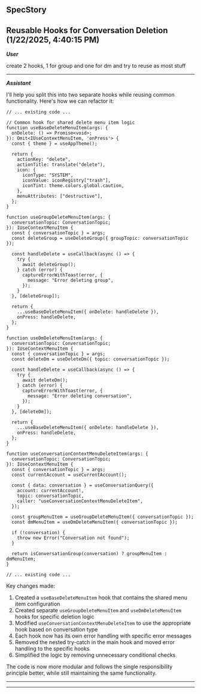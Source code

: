 ## SpecStory

## Reusable Hooks for Conversation Deletion (1/22/2025, 4:40:15 PM)

_**User**_

create 2 hooks, 1 for group and one for dm and try to reuse as most stuff 

---

_**Assistant**_

I'll help you split this into two separate hooks while reusing common functionality. Here's how we can refactor it:

```typescript:features/conversation-list/hooks/use-conversation-list-item-context-menu-default-props.tsx
// ... existing code ...

// Common hook for shared delete menu item logic
function useBaseDeleteMenuItem(args: {
  onDelete: () => Promise<void>;
}): Omit<IUseContextMenuItem, 'onPress'> {
  const { theme } = useAppTheme();

  return {
    actionKey: "delete",
    actionTitle: translate("delete"),
    icon: {
      iconType: "SYSTEM",
      iconValue: iconRegistry["trash"],
      iconTint: theme.colors.global.caution,
    },
    menuAttributes: ["destructive"],
  };
}

function useGroupDeleteMenuItem(args: {
  conversationTopic: ConversationTopic;
}): IUseContextMenuItem {
  const { conversationTopic } = args;
  const deleteGroup = useDeleteGroup({ groupTopic: conversationTopic });

  const handleDelete = useCallback(async () => {
    try {
      await deleteGroup();
    } catch (error) {
      captureErrorWithToast(error, {
        message: "Error deleting group",
      });
    }
  }, [deleteGroup]);

  return {
    ...useBaseDeleteMenuItem({ onDelete: handleDelete }),
    onPress: handleDelete,
  };
}

function useDmDeleteMenuItem(args: {
  conversationTopic: ConversationTopic;
}): IUseContextMenuItem {
  const { conversationTopic } = args;
  const deleteDm = useDeleteDm({ topic: conversationTopic });

  const handleDelete = useCallback(async () => {
    try {
      await deleteDm();
    } catch (error) {
      captureErrorWithToast(error, {
        message: "Error deleting conversation",
      });
    }
  }, [deleteDm]);

  return {
    ...useBaseDeleteMenuItem({ onDelete: handleDelete }),
    onPress: handleDelete,
  };
}

function useConversationContextMenuDeleteItem(args: {
  conversationTopic: ConversationTopic;
}): IUseContextMenuItem {
  const { conversationTopic } = args;
  const currentAccount = useCurrentAccount();

  const { data: conversation } = useConversationQuery({
    account: currentAccount!,
    topic: conversationTopic,
    caller: "useConversationContextMenuDeleteItem",
  });

  const groupMenuItem = useGroupDeleteMenuItem({ conversationTopic });
  const dmMenuItem = useDmDeleteMenuItem({ conversationTopic });

  if (!conversation) {
    throw new Error("Conversation not found");
  }

  return isConversationGroup(conversation) ? groupMenuItem : dmMenuItem;
}

// ... existing code ...
```

Key changes made:
1. Created a `useBaseDeleteMenuItem` hook that contains the shared menu item configuration
2. Created separate `useGroupDeleteMenuItem` and `useDmDeleteMenuItem` hooks for specific deletion logic
3. Modified `useConversationContextMenuDeleteItem` to use the appropriate hook based on conversation type
4. Each hook now has its own error handling with specific error messages
5. Removed the nested try-catch in the main hook and moved error handling to the specific hooks
6. Simplified the logic by removing unnecessary conditional checks

The code is now more modular and follows the single responsibility principle better, while still maintaining the same functionality.

---



---

